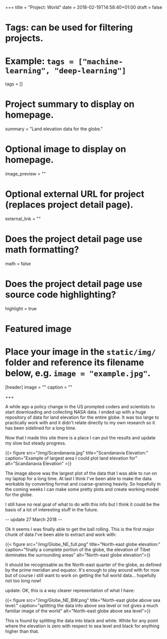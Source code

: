 +++
title = "Project: World"
date = 2018-02-19T14:58:40+01:00
draft = false

# Tags: can be used for filtering projects.
# Example: `tags = ["machine-learning", "deep-learning"]`
tags = []

# Project summary to display on homepage.
summary = "Land elevation data for the globe."

# Optional image to display on homepage.
image_preview = ""

# Optional external URL for project (replaces project detail page).
external_link = ""

# Does the project detail page use math formatting?
math = false

# Does the project detail page use source code highlighting?
highlight = true

# Featured image
# Place your image in the `static/img/` folder and reference its filename below, e.g. `image = "example.jpg"`.
[header]
image = ""
caption = ""

+++

A while ago a policy change in the US prompted coders and scientists to start downloading and collecting NASA data. I ended up with a huge repository of data for land elevation for the entire globe. It was too large to practically work with and it didn't relate directly to my own research so it has been sidelined for a long time. 

Now that I made this site there is a place I can put the results and update my slow but steady progress. 

{{< figure src="/img/Scandanavia.jpg" title="Scandanavia Elevation:" caption="Example of largest area I could plot land elevation for" alt="Scandanavia Elevation" >}}

The image above was the largest plot of the data that I was able to run on my laptop for a long time. At last I think I've been able to make the data workable by converting format and coarse-graining heavily. So hopefully in the coming weeks I can make some pretty plots and create working model for the globe.

I still have no real goal of what to do with this info but I think it could be the basis of a lot of interesting stuff in the future.

-- update 27 March 2018 --

Ok it seems I was finally able to get the ball rolling. This is the first major chunk of data I've been able to extract and work with:

{{< figure src="/img/Globe_NE_full.png" title="North-east globe elevation:" caption="finally a complete portion of the globe, the elevation of Tibet dominates the surrounding areas" alt="North-east globe elevation">}}

It should be recognisable as the North-east quarter of the globe, as defined by the prime meridian and equator. It's enough to play around with for now but of course i still want to work on getting the full world data... hopefully not too long now!

update: OK, this is a way clearer representation of what I have:

{{< figure src="/img/Globe_NE_BW.png" title="North-east globe above sea level:" caption="splitting the data into above sea level or not gives a much familiar image of the world" alt="North-east globe above sea level">}}

This is found by splitting the data into black and white. White for any point where the elevation is zero with respect to sea level and black for anything higher than that.
